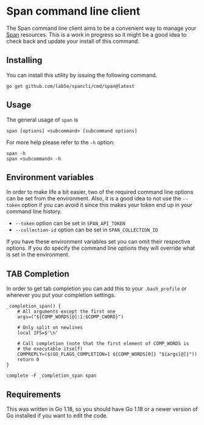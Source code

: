 # Span command line client

The Span command line client aims to be a convenient way to manage
your [Span](https://console.lab5e.com/) resources.  This is a work in
progress so it might be a good idea to check back and update your
install of this command.

## Installing

You can install this utility by issuing the following command.

    go get github.com/lab5e/spancli/cmd/span@latest

## Usage

The general usage of `span` is

    span [options] <subcommand> [subcommand options]

For more help please refer to the `-h` option:

    span -h
	span <subcommand> -h

## Environment variables

In order to make life a bit easier, two of the required command line
options can be set from the environment.  Also, it is a good idea to
not use the `--token` option if you can avoid it since this makes your
token end up in your command line history.

- `--token` option can be set in `SPAN_API_TOKEN`
- `--collection-id` option can be set in `SPAN_COLLECTION_ID`

If you have these environment variables set you can omit their
respective options.  If you do specify the command line options they
will override what is set in the environment.

## TAB Completion

In order to get tab completion you can add this to your
`.bash_profile` or wherever you put your completion settings.

    _completion_span() {
        # All arguments except the first one
        args=("${COMP_WORDS[@]:1:$COMP_CWORD}")

        # Only split on newlines
        local IFS=$'\n'

        # Call completion (note that the first element of COMP_WORDS is
        # the executable itself)
        COMPREPLY=($(GO_FLAGS_COMPLETION=1 ${COMP_WORDS[0]} "${args[@]}"))
        return 0
    }

    complete -F _completion_span span


## Requirements

This was written in Go 1.18, so you should have Go 1.18 or a newer
version of Go installed if you want to edit the code.





